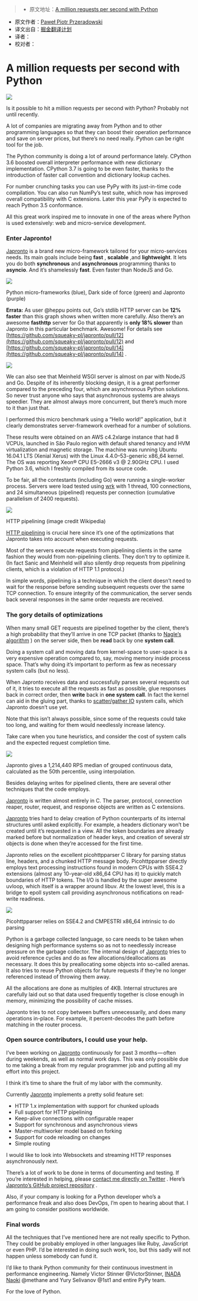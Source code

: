 > * 原文地址：[A million requests per second with Python](https://medium.freecodecamp.com/million-requests-per-second-with-python-95c137af319#.59n519vvy)
* 原文作者：[Paweł Piotr Przeradowski](https://medium.freecodecamp.com/@squeaky_pl?source=post_header_lockup)
* 译文出自：[掘金翻译计划](https://github.com/xitu/gold-miner)
* 译者：
* 校对者：

# A million requests per second with Python #

<img class="progressiveMedia-noscript js-progressiveMedia-inner" src="https://cdn-images-1.medium.com/max/2000/1*nAr_UQ1RcT-2mcfstPLocQ.jpeg">

Is it possible to hit a million requests per second with Python? Probably not until recently.

A lot of companies are migrating away from Python and to other programming languages so that they can boost their operation performance and save on server prices, but there’s no need really. Python can be right tool for the job.

The Python community is doing a lot of around performance lately. CPython 3.6 boosted overall interpreter performance with new dictionary implementation. CPython 3.7 is going to be even faster, thanks to the introduction of faster call convention and dictionary lookup caches.

For number crunching tasks you can use PyPy with its just-in-time code compilation. You can also run NumPy’s test suite, which now has improved overall compatibility with C extensions. Later this year PyPy is expected to reach Python 3.5 conformance.

All this great work inspired me to innovate in one of the areas where Python is used extensively: web and micro-service development.

### Enter Japronto! ###

[Japronto](https://github.com/squeaky-pl/japronto) is a brand new micro-framework tailored for your micro-services needs. Its main goals include being **fast** , **scalable** ,and **lightweight**. It lets you do both **synchronous** and **asynchronous** programming thanks to **asyncio**. And it’s shamelessly **fast**. Even faster than NodeJS and Go.

<img class="progressiveMedia-noscript js-progressiveMedia-inner" src="https://cdn-images-1.medium.com/max/800/1*FThTeS_kxx3j7AkTgmMKNw.png">

Python micro-frameworks (blue), Dark side of force (green) and Japronto (purple)

**Errata:** As user @heppu points out, Go’s stdlib HTTP server can be **12% faster** than this graph shows when written more carefully. Also there’s an awesome **fasthttp** server for Go that apparently is **only 18% slower** than Japronto in this particular benchmark. Awesome! For details see [https://github.com/squeaky-pl/japronto/pull/12](https://github.com/squeaky-pl/japronto/pull/12)  and [https://github.com/squeaky-pl/japronto/pull/14](https://github.com/squeaky-pl/japronto/pull/14) .

<img class="progressiveMedia-noscript js-progressiveMedia-inner" src="https://cdn-images-1.medium.com/max/800/1*z0kap1TTsGimPXTafpW0gw.png">

We can also see that Meinheld WSGI server is almost on par with NodeJS and Go. Despite of its inherently blocking design, it is a great performer compared to the preceding four, which are asynchronous Python solutions. So never trust anyone who says that asynchronous systems are always speedier. They are almost always more concurrent, but there’s much more to it than just that.

I performed this micro benchmark using a “Hello world!” application, but it clearly demonstrates server-framework overhead for a number of solutions.

These results were obtained on an AWS c4.2xlarge instance that had 8 VCPUs, launched in São Paulo region with default shared tenancy and HVM virtualization and magnetic storage. The machine was running Ubuntu 16.04.1 LTS (Xenial Xerus) with the Linux 4.4.0–53-generic x86_64 kernel. The OS was reporting Xeon® CPU E5–2666 v3 @ 2.90GHz CPU. I used Python 3.6, which I freshly compiled from its source code.

To be fair, all the contestants (including Go) were running a single-worker process. Servers were load tested using [wrk](https://github.com/wg/wrk)  with 1 thread, 100 connections, and 24 simultaneous (pipelined) requests per connection (cumulative parallelism of 2400 requests).

<img class="progressiveMedia-noscript js-progressiveMedia-inner" src="https://cdn-images-1.medium.com/max/800/1*dy-91Ek-ecUy2kvYUe0Thg.png">

HTTP pipelining (image credit Wikipedia)

[HTTP pipelining](https://en.wikipedia.org/wiki/HTTP_pipelining)  is crucial here since it’s one of the optimizations that Japronto takes into account when executing requests.

Most of the servers execute requests from pipelining clients in the same fashion they would from non-pipelining clients. They don’t try to optimize it. (In fact Sanic and Meinheld will also silently drop requests from pipelining clients, which is a violation of HTTP 1.1 protocol.)

In simple words, pipelining is a technique in which the client doesn’t need to wait for the response before sending subsequent requests over the same TCP connection. To ensure integrity of the communication, the server sends back several responses in the same order requests are received.

### The gory details of optimizations ###

When many small GET requests are pipelined together by the client, there’s a high probability that they’ll arrive in one TCP packet (thanks to [Nagle’s algorithm](https://en.wikipedia.org/wiki/Nagle%27s_algorithm) ) on the server side, then be **read** back by one **system call**.

Doing a system call and moving data from kernel-space to user-space is a very expensive operation compared to, say, moving memory inside process space. That’s why doing it’s important to perform as few as necessary system calls (but no less).

When Japronto receives data and successfully parses several requests out of it, it tries to execute all the requests as fast as possible, glue responses back in correct order, then **write** back in **one system call**. In fact the kernel can aid in the gluing part, thanks to [scatter/gather IO](https://en.wikipedia.org/wiki/Vectored_I/O)  system calls, which Japronto doesn’t use yet.

Note that this isn’t always possible, since some of the requests could take too long, and waiting for them would needlessly increase latency.

Take care when you tune heuristics, and consider the cost of system calls and the expected request completion time.

<img class="progressiveMedia-noscript js-progressiveMedia-inner" src="https://cdn-images-1.medium.com/max/800/1*Xy5aoOtYNpq4DzPJUU6ihA.png">

Japronto gives a 1,214,440 RPS median of grouped continuous data, calculated as the 50th percentile, using interpolation.

Besides delaying writes for pipelined clients, there are several other techniques that the code employs.

[Japronto](https://github.com/squeaky-pl/japronto) is written almost entirely in C. The parser, protocol, connection reaper, router, request, and response objects are written as C extensions.

[Japronto](https://github.com/squeaky-pl/japronto)  tries hard to delay creation of Python counterparts of its internal structures until asked explicitly. For example, a headers dictionary won’t be created until it’s requested in a view. All the token boundaries are already marked before but normalization of header keys, and creation of several str objects is done when they’re accessed for the first time.

Japronto relies on the excellent picohttpparser C library for parsing status line, headers, and a chunked HTTP message body. Picohttpparser directly employs text processing instructions found in modern CPUs with SSE4.2 extensions (almost any 10-year-old x86_64 CPU has it) to quickly match boundaries of HTTP tokens. The I/O is handled by the super awesome uvloop, which itself is a wrapper around libuv. At the lowest level, this is a bridge to epoll system call providing asynchronous notifications on read-write readiness.

<img class="progressiveMedia-noscript js-progressiveMedia-inner" src="https://cdn-images-1.medium.com/max/800/1*I_QzQDSDqTVf04SwsEe3IQ.png">

Picohttpparser relies on SSE4.2 and CMPESTRI x86_64 intrinsic to do parsing

Python is a garbage collected language, so care needs to be taken when designing high performance systems so as not to needlessly increase pressure on the garbage collector. The internal design of [Japronto](https://github.com/squeaky-pl/japronto)  tries to avoid reference cycles and do as few allocations/deallocations as necessary. It does this by preallocating some objects into so-called arenas. It also tries to reuse Python objects for future requests if they’re no longer referenced instead of throwing them away.

All the allocations are done as multiples of 4KB. Internal structures are carefully laid out so that data used frequently together is close enough in memory, minimizing the possibility of cache misses.

Japronto tries to not copy between buffers unnecessarily, and does many operations in-place. For example, it percent-decodes the path before matching in the router process.

### Open source contributors, I could use your help. ###

I’ve been working on [Japronto](https://github.com/squeaky-pl/japronto)  continuously for past 3 months — often during weekends, as well as normal work days. This was only possible due to me taking a break from my regular programmer job and putting all my effort into this project.

I think it’s time to share the fruit of my labor with the community.

Currently [Japronto](https://github.com/squeaky-pl/japronto)  implements a pretty solid feature set:

- HTTP 1.x implementation with support for chunked uploads
- Full support for HTTP pipelining
- Keep-alive connections with configurable reaper
- Support for synchronous and asynchronous views
- Master-multiworker model based on forking
- Support for code reloading on changes
- Simple routing

I would like to look into Websockets and streaming HTTP responses asynchronously next.

There’s a lot of work to be done in terms of documenting and testing. If you’re interested in helping, please [contact me directly on Twitter](http://twitter.com/squeaky_pl) . Here’s [Japronto’s GitHub project repository](https://github.com/squeaky-pl/japronto) .

Also, if your company is looking for a Python developer who’s a performance freak and also does DevOps, I’m open to hearing about that. I am going to consider positions worldwide.

### Final words ###

All the techniques that I’ve mentioned here are not really specific to Python. They could be probably employed in other languages like Ruby, JavaScript or even PHP. I’d be interested in doing such work, too, but this sadly will not happen unless somebody can fund it.

I’d like to thank Python community for their continuous investment in performance engineering. Namely Victor Stinner @VictorStinner, [INADA Naoki](https://twitter.com/methane?lang=en)  @methane and Yury Selivanov @1st1 and entire PyPy team.

For the love of Python.
